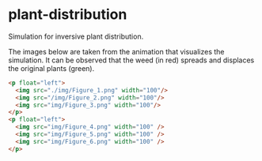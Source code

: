 # plant-distribution
Simulation for inversive plant distribution.

The images below are taken from the animation that visualizes the simulation. It can be observed that the weed (in red) spreads and displaces the original plants (green). 

```html
<p float="left">
  <img src="./img/Figure_1.png" width="100"/>
  <img src="/img/Figure_2.png" width="100"/> 
  <img src="img/Figure_3.png" width="100"/>
</p>
<p float="left">
  <img src="img/Figure_4.png" width="100" />
  <img src="img/Figure_5.png" width="100" /> 
  <img src="img/Figure_6.png" width="100" />
</p>


```

